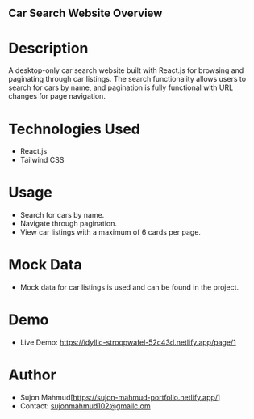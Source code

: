 ## Car Search Website Overview


# Description

A desktop-only car search website built with React.js for browsing and paginating through car listings. The search functionality allows users to search for cars by name, and pagination is fully functional with URL changes for page navigation.


# Technologies Used

- React.js
- Tailwind CSS


# Usage

- Search for cars by name.
- Navigate through pagination.
- View car listings with a maximum of 6 cards per page.


# Mock Data

- Mock data for car listings is used and can be found in the project.


# Demo

- Live Demo: https://idyllic-stroopwafel-52c43d.netlify.app/page/1


# Author

- Sujon Mahmud[https://sujon-mahmud-portfolio.netlify.app/]
- Contact: sujonmahmud102@gmailc.om
